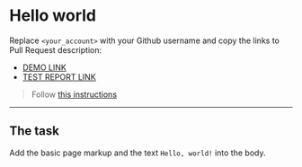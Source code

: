 # Hello world
Replace `<your_account>` with your Github username and copy the links to Pull Request description:
- [DEMO LINK](https://ViktoriiaLogacheva.github.io/layout_hello-world/)
- [TEST REPORT LINK](https://ViktoriiaLogacheva.github.io/layout_hello-world/report/html_report/)

> Follow [this instructions](https://mate-academy.github.io/layout_task-guideline/#how-to-solve-the-layout-tasks-on-github)
___

## The task 
Add the basic page markup and the text `Hello, world!` into the body.
